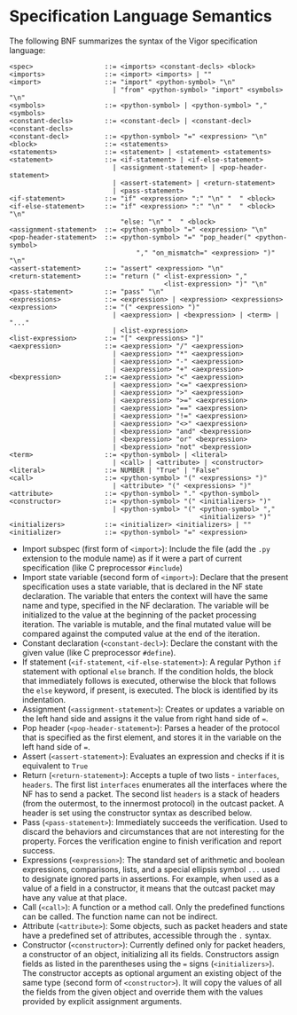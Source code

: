 # Specification Language Semantics

The following BNF summarizes the syntax of the Vigor specification language:

```
<spec>                  ::= <imports> <constant-decls> <block>
<imports>               ::= <import> <imports> | ""
<import>                ::= "import" <python-symbol> "\n"
                          | "from" <python-symbol> "import" <symbols> "\n"
<symbols>               ::= <python-symbol> | <python-symbol> "," <symbols>
<constant-decls>        ::= <constant-decl> | <constant-decl> <constant-decls>
<constant-decl>         ::= <python-symbol> "=" <expression> "\n"
<block>                 ::= <statements>
<statements>            ::= <statement> | <statement> <statements>
<statement>             ::= <if-statement> | <if-else-statement>
                          | <assignment-statement> | <pop-header-statement>
                          | <assert-statement> | <return-statement>
                          | <pass-statement>
<if-statement>          ::= "if" <expression> ":" "\n" "  " <block>
<if-else-statement>     ::= "if" <expression> ":" "\n" "  " <block> "\n"
                            "else: "\n" "  " <block>
<assignment-statement>  ::= <python-symbol> "=" <expression> "\n"
<pop-header-statement>  ::= <python-symbol> "=" "pop_header(" <python-symbol>
                                "," "on_mismatch=" <expression> ")" "\n"
<assert-statement>      ::= "assert" <expression> "\n"
<return-statement>      ::= "return (" <list-expression> ","
                                       <list-expression> ")" "\n"
<pass-statement>        ::= "pass" "\n"
<expressions>           ::= <expression> | <expression> <expressions>
<expression>            ::= "(" <expression> ")"
                          | <aexpression> | <bexpression> | <term> | "..."
                          | <list-expression>
<list-expression>       ::= "[" <expressions> "]"
<aexpression>           ::= <aexpression> "/" <aexpression>
                          | <aexpression> "*" <aexpression>
                          | <aexpression> "-" <aexpression>
                          | <aexpression> "+" <aexpression>
<bexpression>           ::= <aexpression> "<" <aexpression>
                          | <aexpression> "<=" <aexpression>
                          | <aexpression> ">" <aexpression>
                          | <aexpression> ">=" <aexpression>
                          | <aexpression> "==" <aexpression>
                          | <aexpression> "!=" <aexpression>
                          | <aexpression> "<>" <aexpression>
                          | <bexpression> "and" <bexpression>
                          | <bexpression> "or" <bexpression>
                          | <bexpression> "not" <bexpression>
<term>                  ::= <python-symbol> | <literal>
                          | <call> | <attribute> | <constructor>
<literal>               ::= NUMBER | "True" | "False"
<call>                  ::= <python-symbol> "(" <expressions> ")"
                          | <attribute> "(" <expressions> ")"
<attribute>             ::= <python-symbol> "." <python-symbol>
<constructor>           ::= <python-symbol> "(" <initializers> ")"
                          | <python-symbol> "(" <python-symbol> ","
                                                <initializers> ")"
<initializers>          ::= <initializer> <initializers> | ""
<initializer>           ::= <python-symbol> "=" <expression>
```

- Import subspec (first form of `<import>`): Include the file (add the `.py` extension to the module name) as if it were a part of current specification (like C preprocessor `#include`)
- Import state variable (second form of `<import>`): Declare that the present specification uses a state variable, that is declared in the NF state declaration.
  The variable that enters the context will have the same name and type, specified in the NF declaration.
  The variable will be initialized to the value at the beginning of the packet processing iteration.
  The variable is mutable, and the final mutated value will be compared against the computed value at the end of the iteration.
- Constant declaration (`<constant-decl>`): Declare the constant with the given value (like C preprocessor `#define`).
- If statement (`<if-statement`, `<if-else-statement>`): A regular Python `if` statement with optional `else` branch.
  If the condition holds, the block that immediately follows is executed, otherwise the block that follows the `else` keyword, if present, is executed.
  The block is identified by its indentation.
- Assignment (`<assignment-statement>`): Creates or updates a variable on the left hand side and assigns it the value from right hand side of `=`.
- Pop header (`<pop-header-statement>`): Parses a header of the protocol that is specified as the first element, and stores it in the variable on the left hand side of `=`.
- Assert (`<assert-statement>`): Evaluates an expression and checks if it is equivalent to `True`
- Return (`<return-statement>`): Accepts a tuple of two lists - `interfaces`, `headers`.
  The first list `interfaces` enumerates all the interfaces where the NF has to send a packet.
  The second list `headers` is a stack of headers (from the outermost, to the innermost protocol) in the outcast packet.
  A header is set using the constructor syntax as described below.
- Pass (`<pass-statement>`): Immediately succeeds the verification.
  Used to discard the behaviors and circumstances that are not interesting for the property.
  Forces the verification engine to finish verification and report success.
- Expressions (`<expression>`): The standard set of arithmetic and boolean expressions, comparisons, lists, and a special ellipsis symbol `...` used to designate ignored parts in assertions.
  For example, when used as a value of a field in a constructor, it means that the outcast packet may have any value at that place.
- Call (`<call>`): A function or a method call.
  Only the predefined functions can be called.
  The function name can not be indirect.
- Attribute (`<attribute>`): Some objects, such as packet headers and state have a predefined set of attributes, accessible through the `.` syntax.
- Constructor (`<constructor>`): Currently defined only for packet headers, a constructor of an object, initializing all its fields.
  Constructors assign fields as listed in the parentheses using the `=` signs (`<initializers>`).
  The constructor accepts as optional argument an existing object of the same type (second form of `<constructor>`).
  It will copy the values of all the fields from the given object and override them with the values provided by explicit assignment arguments.
